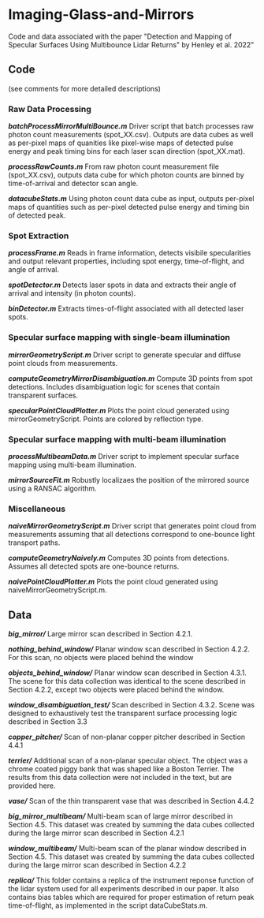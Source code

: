 # Imaging-Glass-and-Mirrors
Code and data associated with the paper "Detection and Mapping of Specular Surfaces Using Multibounce Lidar Returns" by Henley et al. 2022"

## Code 
(see comments for more detailed descriptions)

### Raw Data Processing
***batchProcessMirrorMultiBounce.m***
Driver script that batch processes raw photon count measurements (spot_XX.csv).  Outputs are data cubes as well as per-pixel maps of quanities like pixel-wise maps of detected pulse energy and peak timing bins for each laser scan direction (spot_XX.mat).
  
***processRawCounts.m***
From raw photon count measurement file (spot_XX.csv), outputs data cube for which photon counts are binned by time-of-arrival and detector scan angle.
  
***datacubeStats.m***
Using photon count data cube as input, outputs per-pixel maps of quantities such as per-pixel detected pulse energy and timing bin of detected peak.
    
### Spot Extraction
***processFrame.m***
Reads in frame information, detects visibile specularities and output relevant properties, including spot energy, time-of-flight, and angle of arrival.

***spotDetector.m***
Detects laser spots in data and extracts their angle of arrival and intensity (in photon counts).
 
***binDetector.m***
Extracts times-of-flight associated with all detected laser spots.

### Specular surface mapping with single-beam illumination

***mirrorGeometryScript.m***
Driver script to generate specular and diffuse point clouds from measurements.

***computeGeometryMirrorDisambiguation.m***
Compute 3D points from spot detections.  Includes disambiguation logic for scenes that contain transparent surfaces.

***specularPointCloudPlotter.m***
Plots the point cloud generated using mirrorGeometryScript.  Points are colored by reflection type.

### Specular surface mapping with multi-beam illumination
***processMultibeamData.m***
Driver script to implement specular surface mapping using multi-beam illumination.

***mirrorSourceFit.m***
Robustly localizaes the position of the mirrored source using a RANSAC algorithm.

### Miscellaneous
***naiveMirrorGeometryScript.m***
Driver script that generates point cloud from measurements assuming that all detections correspond to one-bounce light transport paths.       

***computeGeometryNaively.m***
Computes 3D points from detections.  Assumes all detected spots are one-bounce returns.

***naivePointCloudPlotter.m***
Plots the point cloud generated using naiveMirrorGeometryScript.m.

## Data

***big_mirror/***
Large mirror scan described in Section 4.2.1.

***nothing_behind_window/***
Planar window scan described in Section 4.2.2.  For this scan, no objects were placed behind the window

***objects_behind_window/***
Planar window scan described in Section 4.3.1.  The scene for this data collection was identical to the scene described in Section 4.2.2, except two objects were placed behind the window.

***window_disambiguation_test/***
Scan described in Section 4.3.2.  Scene was designed to exhaustively test the transparent surface processing logic described in Section 3.3

***copper_pitcher/***
Scan of non-planar copper pitcher described in Section 4.4.1

***terrier/***
Additional scan of a non-planar specular object.  The object was a chrome coated piggy bank that was shaped like a Boston Terrier.  The results from this data collection were not included in the text, but are provided here.

***vase/***
Scan of the thin transparent vase that was described in Section 4.4.2

***big_mirror_multibeam/***
Multi-beam scan of large mirror described in Section 4.5.  This dataset was created by summing the data cubes collected during the large mirror scan described in Section 4.2.1

***window_multibeam/***
Multi-beam scan of the planar window described in Section 4.5.  This dataset was created by summing the data cubes collected during the large mirror scan described in Section 4.2.2

***replica/***
This folder contains a replica of the instrument reponse function of the lidar system used for all experiments described in our paper.  It also contains bias tables which are required for proper estimation of return peak time-of-flight, as implemented in the script dataCubeStats.m.


                       

               
                      
